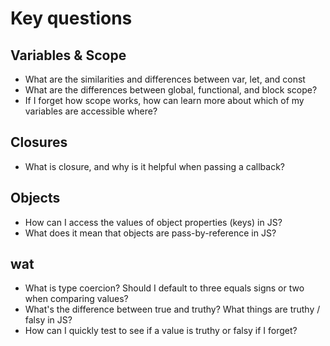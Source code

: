 # Key questions

## Variables & Scope
* What are the similarities and differences between var, let, and const
* What are the differences between global, functional, and block scope?
* If I forget how scope works, how can learn more about which of my variables are accessible where?

## Closures
* What is closure, and why is it helpful when passing a callback?

## Objects
* How can I access the values of object properties (keys) in JS?
* What does it mean that objects are pass-by-reference in JS?

## wat 
* What is type coercion? Should I default to three equals signs or two when comparing values?
* What's the difference between true and truthy? What things are truthy / falsy in JS?
* How can I quickly test to see if a value is truthy or falsy if I forget?


